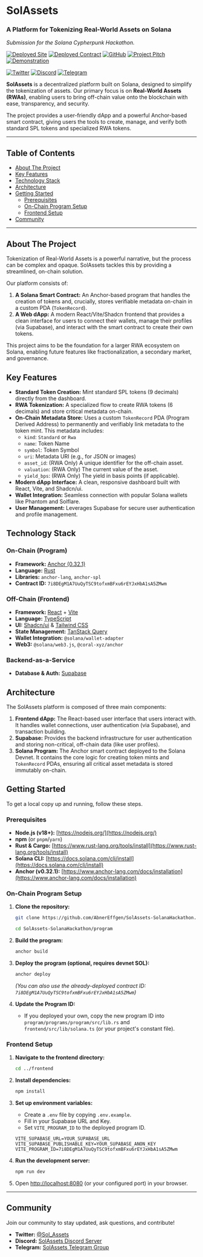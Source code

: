# SolAssets
### A Platform for Tokenizing Real-World Assets on Solana

*Submission for the Solana Cypherpunk Hackathon.*

[![Deployed Site](https://img.shields.io/badge/Visit-Website-blue?style=for-the-badge&logo=vercel)](https://sol-assets-solana-hackathon-zhtg.vercel.app/)
[![Deployed Contract](https://img.shields.io/badge/View_Contract-Devnet-purple?style=for-the-badge&logo=solana)](https://solscan.io/account/7i8DEgM1A7UuQyTSC9tofxmBFxu6rEYJxHbA1sA5ZMwm?cluster=devnet)
[![GitHub](https://img.shields.io/badge/View-GitHub-black?style=for-the-badge&logo=github)](https://github.com/AbnerEffgen/SolAssets-SolanaHackathon)
[![Project Pitch](https://img.shields.io/badge/Project-Pitch-red?style=for-the-badge&logo=youtube)](https://youtu.be/ivpEU7tbcZg)
[![Demonstration](https://img.shields.io/badge/dApp_Demonstration-red?style=for-the-badge&logo=youtube)](https://youtu.be/Ymy3aIgvO3A)

[![Twitter](https://img.shields.io/badge/Follow-Twitter-blue?style=for-the-badge&logo=x)](https://x.com/Sol_Assets)
[![Discord](https://img.shields.io/badge/Join-Discord-7289DA?style=for-the-badge&logo=discord)](https://discord.gg/pZzcwDe56H)
[![Telegram](https://img.shields.io/badge/Join-Telegram-2CA5E0?style=for-the-badge&logo=telegram)](https://t.me/+_ek3UETcpXlhMTdh)

**SolAssets** is a decentralized platform built on Solana, designed to simplify the tokenization of assets. Our primary focus is on **Real-World Assets (RWAs)**, enabling users to bring off-chain value onto the blockchain with ease, transparency, and security.

The project provides a user-friendly dApp and a powerful Anchor-based smart contract, giving users the tools to create, manage, and verify both standard SPL tokens and specialized RWA tokens.

---

## Table of Contents

- [About The Project](#-about-the-project)
- [Key Features](#-key-features)
- [Technology Stack](#️-technology-stack)
- [Architecture](#-architecture)
- [Getting Started](#-getting-started)
  - [Prerequisites](#prerequisites)
  - [On-Chain Program Setup](#on-chain-program-setup)
  - [Frontend Setup](#frontend-setup)
- [Community](#-community)

---

## About The Project

Tokenization of Real-World Assets is a powerful narrative, but the process can be complex and opaque. SolAssets tackles this by providing a streamlined, on-chain solution.

Our platform consists of:
1.  **A Solana Smart Contract:** An Anchor-based program that handles the creation of tokens and, crucially, stores verifiable metadata on-chain in a custom PDA (`TokenRecord`).
2.  **A Web dApp:** A modern React/Vite/Shadcn frontend that provides a clean interface for users to connect their wallets, manage their profiles (via Supabase), and interact with the smart contract to create their own tokens.

This project aims to be the foundation for a larger RWA ecosystem on Solana, enabling future features like fractionalization, a secondary market, and governance.

## Key Features

* **Standard Token Creation:** Mint standard SPL tokens (9 decimals) directly from the dashboard.
* **RWA Tokenization:** A specialized flow to create RWA tokens (6 decimals) and store critical metadata on-chain.
* **On-Chain Metadata Store:** Uses a custom `TokenRecord` PDA (Program Derived Address) to permanently and verifiably link metadata to the token mint. This metadata includes:
    * `kind`: `Standard` or `Rwa`
    * `name`: Token Name
    * `symbol`: Token Symbol
    * `uri`: Metadata URI (e.g., for JSON or images)
    * `asset_id`: (RWA Only) A unique identifier for the off-chain asset.
    * `valuation`: (RWA Only) The current value of the asset.
    * `yield_bps`: (RWA Only) The yield in basis points (if applicable).
* **Modern dApp Interface:** A clean, responsive dashboard built with React, Vite, and Shadcn/ui.
* **Wallet Integration:** Seamless connection with popular Solana wallets like Phantom and Solflare.
* **User Management:** Leverages Supabase for secure user authentication and profile management.

## Technology Stack

### On-Chain (Program)

* **Framework:** [Anchor (0.32.1)](https://www.anchor-lang.com/)
* **Language:** [Rust](https://www.rust-lang.org/)
* **Libraries:** `anchor-lang`, `anchor-spl`
* **Contract ID:** `7i8DEgM1A7UuQyTSC9tofxmBFxu6rEYJxHbA1sA5ZMwm`

### Off-Chain (Frontend)

* **Framework:** [React](https://react.dev/) + [Vite](https://vitejs.dev/)
* **Language:** [TypeScript](https://www.typescriptlang.org/)
* **UI:** [Shadcn/ui](https://ui.shadcn.com/) & [Tailwind CSS](https://tailwindcss.com/)
* **State Management:** [TanStack Query](https://tanstack.com/query/latest)
* **Wallet Integration:** `@solana/wallet-adapter`
* **Web3:** `@solana/web3.js`, `@coral-xyz/anchor`

### Backend-as-a-Service

* **Database & Auth:** [Supabase](https://supabase.com/)

## Architecture

The SolAssets platform is composed of three main components:

1.  **Frontend dApp:** The React-based user interface that users interact with. It handles wallet connections, user authentication (via Supabase), and transaction building.
2.  **Supabase:** Provides the backend infrastructure for user authentication and storing non-critical, off-chain data (like user profiles).
3.  **Solana Program:** The Anchor smart contract deployed to the Solana Devnet. It contains the core logic for creating token mints and `TokenRecord` PDAs, ensuring all critical asset metadata is stored immutably on-chain.

## Getting Started

To get a local copy up and running, follow these steps.

### Prerequisites

* **Node.js (v18+):** [https://nodejs.org/](https://nodejs.org/)
* **npm** (or `pnpm`/`yarn`)
* **Rust & Cargo:** [https://www.rust-lang.org/tools/install](https://www.rust-lang.org/tools/install)
* **Solana CLI:** [https://docs.solana.com/cli/install](https://docs.solana.com/cli/install)
* **Anchor (v0.32.1):** [https://www.anchor-lang.com/docs/installation](https://www.anchor-lang.com/docs/installation)

### On-Chain Program Setup

1.  **Clone the repository:**
    ```sh
    git clone https://github.com/AbnerEffgen/SolAssets-SolanaHackathon.git

    cd SolAssets-SolanaHackathon/program
    ```

2.  **Build the program:**
    ```sh
    anchor build
    ```
    
3.  **Deploy the program (optional, requires devnet SOL):**
    ```sh
    anchor deploy
    ```
    *(You can also use the already-deployed contract ID: `7i8DEgM1A7UuQyTSC9tofxmBFxu6rEYJxHbA1sA5ZMwm`)*
    
4.  **Update the Program ID:**
    * If you deployed your own, copy the new program ID into `program/programs/program/src/lib.rs` and `frontend/src/lib/solana.ts` (or your project's constant file).

### Frontend Setup

1.  **Navigate to the frontend directory:**
    ```sh
    cd ../frontend
    ```

2.  **Install dependencies:**
    ```sh
    npm install
    ```
    
3.  **Set up environment variables:**
    * Create a `.env` file by copying `.env.example`.
    * Fill in your Supabase URL and Key.
    * Set `VITE_PROGRAM_ID` to the deployed program ID.
    ```env
    VITE_SUPABASE_URL=YOUR_SUPABASE_URL
    VITE_SUPABASE_PUBLISHABLE_KEY=YOUR_SUPABASE_ANON_KEY
    VITE_PROGRAM_ID=7i8DEgM1A7UuQyTSC9tofxmBFxu6rEYJxHbA1sA5ZMwm
    ```
    
4.  **Run the development server:**
    ```sh
    npm run dev
    ```
    
5.  Open [http://localhost:8080](http://localhost:8080) (or your configured port) in your browser.

---

## Community

Join our community to stay updated, ask questions, and contribute!

* **Twitter:** [@Sol_Assets](https://x.com/Sol_Assets)
* **Discord:** [SolAssets Discord Server](https://discord.gg/pZzcwDe56H)
* **Telegram:** [SolAssets Telegram Group](https://t.me/+_ek3UETcpXlhMTdh)
